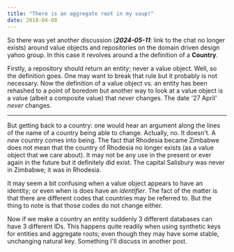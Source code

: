 ```yaml
---
title: "There is an aggregate root in my soup!"
date: 2010-04-08
---
```


So there was yet another discussion (***2024-05-11***: link to the chat no longer exists) around value objects and repositories on the domain driven design yahoo group. In this case it revolves around a the definition of a **Country**.

Firstly, a repository should return an entity; never a value object. Well, so the definition goes. One may want to break that rule but it probably is not necessary. Now the definition of a value object vs. an entity has been rehashed to a point of boredom but another way to look at a value object is a value (albeit a composite value) that *never* changes. The date '27 April' *never* changes.

---

But getting back to a country: one would hear an argument along the lines of the name of a country being able to change. Actually, no. It doesn't. A *new* country comes into being. The fact that Rhodesia became Zimbabwe does not mean that the country of Rhodesia no longer exists (as a value object that we care about). It may not be any use in the present or ever again in the future but it definitely did exist. The capital Salisbury was never in Zimbabwe; it was in Rhodesia.

It may seem a bit confusing when a value object appears to have an identity; or even when is does have an *identifier*. The fact of the matter is that there are different codes that countries may be referred to. But the thing to note is that those codes do not change either.

Now if we make a country an entity suddenly 3 different databases can have 3 different IDs. This happens quite readily when using synthetic keys for entities and aggregate roots; even though they may have some stable, unchanging natural key. Something I'll discuss in another post.
